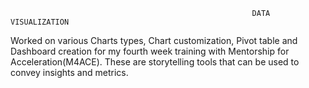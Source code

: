                                                          DATA VISUALIZATION

Worked on various Charts types, Chart customization, Pivot table and Dashboard creation for my fourth week training with Mentorship for Acceleration(M4ACE). These are storytelling tools that can be used to convey insights and metrics.
